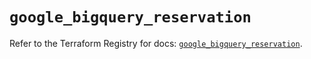 # `google_bigquery_reservation`

Refer to the Terraform Registry for docs: [`google_bigquery_reservation`](https://registry.terraform.io/providers/hashicorp/google-beta/5.23.0/docs/resources/google_bigquery_reservation).
